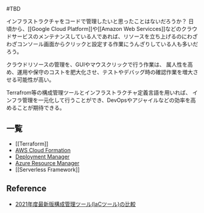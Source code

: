 #TBD 

インフラストラクチャをコードで管理したいと思ったことはないだろうか？
日頃から、[[Google Cloud Platform]]や[[Amazon Web Servicces]]などのクラウドサービスのメンテナンスしている人であれば、リソースを立ち上げるのにわざわざコンソール画面からクリックと設定する作業にうんざりしている人も多いだろう。

クラウドリソースの管理を、GUIやマウスクリックで行う作業は、
属人性を高め、運用や保守のコストを肥大化させ、テストやデバッグ時の確認作業を増大させる可能性が高い。

Terrafrom等の構成管理ツールとインフラストラクチャ定義言語を用いれば、
インフラ管理を一元化して行うことができ、DevOpsやアジャイルなどの効率を高めることが期待できる。

## 一覧

- [[Terraform]]
- [AWS Cloud Formation](https://aws.amazon.com/jp/cloudformation/)
- [Deployment Manager](https://cloud.google.com/deployment-manager/docs/fundamentals?hl=ja)
- [Azure Resource Manager](https://docs.microsoft.com/ja-jp/azure/azure-resource-manager/)
- [[Serverless Framework]]

## Reference

- [2021年度最新版構成管理ツール(IaCツール)の比較](https://qiita.com/cocoa-maemae/items/8595246f444b1c08e479)